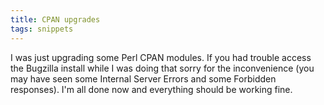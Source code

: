 ```yaml
---
title: CPAN upgrades
tags: snippets
---
```


I was just upgrading some Perl CPAN modules. If you had trouble access the Bugzilla install while I was doing that sorry for the inconvenience (you may have seen some Internal Server Errors and some Forbidden responses). I'm all done now and everything should be working fine.
